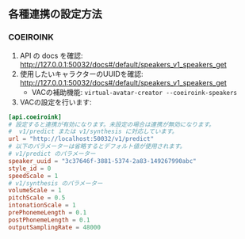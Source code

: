 ## 各種連携の設定方法

### COEIROINK

1. API の docs を確認: <http://127.0.0.1:50032/docs#/default/speakers_v1_speakers_get>
2. 使用したいキャラクターのUUIDを確認: <http://127.0.0.1:50032/docs#/default/speakers_v1_speakers_get>
   - VACの補助機能: `virtual-avatar-creator --coeiroink-speakers`
3. VACの設定を行います:

```toml
[api.coeiroink]
# 設定すると連携が有効になります。未設定の場合は連携が無効になります。
#  v1/predict または v1/synthesis に対応しています。
url = "http://localhost:50032/v1/predict"
# 以下のパラメーターは省略するとデフォルト値が使用されます。
# v1/predict のパラメーター
speaker_uuid = "3c37646f-3881-5374-2a83-149267990abc"
style_id = 0
speedScale = 1
# v1/synthesis のパラメーター
volumeScale = 1
pitchScale = 0.5
intonationScale = 1
prePhonemeLength = 0.1
postPhonemeLength = 0.1
outputSamplingRate = 48000
```
